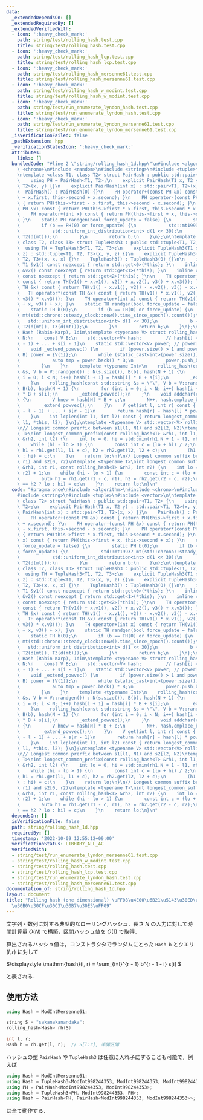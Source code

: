 ```yaml
---
data:
  _extendedDependsOn: []
  _extendedRequiredBy: []
  _extendedVerifiedWith:
  - icon: ':heavy_check_mark:'
    path: string/test/rolling_hash.test.cpp
    title: string/test/rolling_hash.test.cpp
  - icon: ':heavy_check_mark:'
    path: string/test/rolling_hash_lcp.test.cpp
    title: string/test/rolling_hash_lcp.test.cpp
  - icon: ':heavy_check_mark:'
    path: string/test/rolling_hash_mersenne61.test.cpp
    title: string/test/rolling_hash_mersenne61.test.cpp
  - icon: ':heavy_check_mark:'
    path: string/test/rolling_hash_w_modint.test.cpp
    title: string/test/rolling_hash_w_modint.test.cpp
  - icon: ':heavy_check_mark:'
    path: string/test/run_enumerate_lyndon_hash.test.cpp
    title: string/test/run_enumerate_lyndon_hash.test.cpp
  - icon: ':heavy_check_mark:'
    path: string/test/run_enumerate_lyndon_mersenne61.test.cpp
    title: string/test/run_enumerate_lyndon_mersenne61.test.cpp
  _isVerificationFailed: false
  _pathExtension: hpp
  _verificationStatusIcon: ':heavy_check_mark:'
  attributes:
    links: []
  bundledCode: "#line 2 \"string/rolling_hash_1d.hpp\"\n#include <algorithm>\n#include\
    \ <chrono>\n#include <random>\n#include <string>\n#include <tuple>\n#include <vector>\n\
    \ntemplate <class T1, class T2> struct PairHash : public std::pair<T1, T2> {\n\
    \    using PH = PairHash<T1, T2>;\n    explicit PairHash(T1 x, T2 y) : std::pair<T1,\
    \ T2>(x, y) {}\n    explicit PairHash(int x) : std::pair<T1, T2>(x, x) {}\n  \
    \  PairHash() : PairHash(0) {}\n    PH operator+(const PH &x) const { return PH(this->first\
    \ + x.first, this->second + x.second); }\n    PH operator-(const PH &x) const\
    \ { return PH(this->first - x.first, this->second - x.second); }\n    PH operator*(const\
    \ PH &x) const { return PH(this->first * x.first, this->second * x.second); }\n\
    \    PH operator+(int x) const { return PH(this->first + x, this->second + x);\
    \ }\n    static PH randgen(bool force_update = false) {\n        static PH b(0);\n\
    \        if (b == PH(0) or force_update) {\n            std::mt19937 mt(std::chrono::steady_clock::now().time_since_epoch().count());\n\
    \            std::uniform_int_distribution<int> d(1 << 30);\n            b = PH(T1(d(mt)),\
    \ T2(d(mt)));\n        }\n        return b;\n    }\n};\n\ntemplate <class T1,\
    \ class T2, class T3> struct TupleHash3 : public std::tuple<T1, T2, T3> {\n  \
    \  using TH = TupleHash3<T1, T2, T3>;\n    explicit TupleHash3(T1 x, T2 y, T3\
    \ z) : std::tuple<T1, T2, T3>(x, y, z) {}\n    explicit TupleHash3(int x) : std::tuple<T1,\
    \ T2, T3>(x, x, x) {}\n    TupleHash3() : TupleHash3(0) {}\n\n    inline const\
    \ T1 &v1() const noexcept { return std::get<0>(*this); }\n    inline const T2\
    \ &v2() const noexcept { return std::get<1>(*this); }\n    inline const T3 &v3()\
    \ const noexcept { return std::get<2>(*this); }\n\n    TH operator+(const TH &x)\
    \ const { return TH(v1() + x.v1(), v2() + x.v2(), v3() + x.v3()); }\n    TH operator-(const\
    \ TH &x) const { return TH(v1() - x.v1(), v2() - x.v2(), v3() - x.v3()); }\n \
    \   TH operator*(const TH &x) const { return TH(v1() * x.v1(), v2() * x.v2(),\
    \ v3() * x.v3()); }\n    TH operator+(int x) const { return TH(v1() + x, v2()\
    \ + x, v3() + x); }\n    static TH randgen(bool force_update = false) {\n    \
    \    static TH b(0);\n        if (b == TH(0) or force_update) {\n            std::mt19937\
    \ mt(std::chrono::steady_clock::now().time_since_epoch().count());\n         \
    \   std::uniform_int_distribution<int> d(1 << 30);\n            b = TH(T1(d(mt)),\
    \ T2(d(mt)), T3(d(mt)));\n        }\n        return b;\n    }\n};\n\n// Rolling\
    \ Hash (Rabin-Karp), 1dim\ntemplate <typename V> struct rolling_hash {\n    int\
    \ N;\n    const V B;\n    std::vector<V> hash;         // hash[i] = s[0] * B^(i\
    \ - 1) + ... + s[i - 1]\n    static std::vector<V> power; // power[i] = B^i\n\
    \    void _extend_powvec() {\n        if (power.size() > 1 and power.at(1) !=\
    \ B) power = {V(1)};\n        while (static_cast<int>(power.size()) <= N) {\n\
    \            auto tmp = power.back() * B;\n            power.push_back(tmp);\n\
    \        }\n    }\n    template <typename Int>\n    rolling_hash(const std::vector<Int>\
    \ &s, V b = V::randgen()) : N(s.size()), B(b), hash(N + 1) {\n        for (int\
    \ i = 0; i < N; i++) hash[i + 1] = hash[i] * B + s[i];\n        _extend_powvec();\n\
    \    }\n    rolling_hash(const std::string &s = \"\", V b = V::randgen()) : N(s.size()),\
    \ B(b), hash(N + 1) {\n        for (int i = 0; i < N; i++) hash[i + 1] = hash[i]\
    \ * B + s[i];\n        _extend_powvec();\n    }\n    void addchar(const char &c)\
    \ {\n        V hnew = hash[N] * B + c;\n        N++, hash.emplace_back(hnew);\n\
    \        _extend_powvec();\n    }\n    V get(int l, int r) const { // s[l] * B^(r\
    \ - l - 1) + ... + s[r - 1]\n        return hash[r] - hash[l] * power[r - l];\n\
    \    }\n    int lcplen(int l1, int l2) const { return longest_common_prefix(*this,\
    \ l1, *this, l2); }\n};\ntemplate <typename V> std::vector<V> rolling_hash<V>::power{V(1)};\n\
    \n// Longest common prerfix between s1[l1, N1) and s2[l2, N2)\ntemplate <typename\
    \ T>\nint longest_common_prefix(const rolling_hash<T> &rh1, int l1, const rolling_hash<T>\
    \ &rh2, int l2) {\n    int lo = 0, hi = std::min(rh1.N + 1 - l1, rh2.N + 1 - l2);\n\
    \    while (hi - lo > 1) {\n        const int c = (lo + hi) / 2;\n        auto\
    \ h1 = rh1.get(l1, l1 + c), h2 = rh2.get(l2, l2 + c);\n        (h1 == h2 ? lo\
    \ : hi) = c;\n    }\n    return lo;\n}\n// Longest common suffix between s1[0,\
    \ r1) and s2[0, r2)\ntemplate <typename T>\nint longest_common_suffix(const rolling_hash<T>\
    \ &rh1, int r1, const rolling_hash<T> &rh2, int r2) {\n    int lo = 0, hi = std::min(r1,\
    \ r2) + 1;\n    while (hi - lo > 1) {\n        const int c = (lo + hi) / 2;\n\
    \        auto h1 = rh1.get(r1 - c, r1), h2 = rh2.get(r2 - c, r2);\n        (h1\
    \ == h2 ? lo : hi) = c;\n    }\n    return lo;\n}\n"
  code: "#pragma once\n#include <algorithm>\n#include <chrono>\n#include <random>\n\
    #include <string>\n#include <tuple>\n#include <vector>\n\ntemplate <class T1,\
    \ class T2> struct PairHash : public std::pair<T1, T2> {\n    using PH = PairHash<T1,\
    \ T2>;\n    explicit PairHash(T1 x, T2 y) : std::pair<T1, T2>(x, y) {}\n    explicit\
    \ PairHash(int x) : std::pair<T1, T2>(x, x) {}\n    PairHash() : PairHash(0) {}\n\
    \    PH operator+(const PH &x) const { return PH(this->first + x.first, this->second\
    \ + x.second); }\n    PH operator-(const PH &x) const { return PH(this->first\
    \ - x.first, this->second - x.second); }\n    PH operator*(const PH &x) const\
    \ { return PH(this->first * x.first, this->second * x.second); }\n    PH operator+(int\
    \ x) const { return PH(this->first + x, this->second + x); }\n    static PH randgen(bool\
    \ force_update = false) {\n        static PH b(0);\n        if (b == PH(0) or\
    \ force_update) {\n            std::mt19937 mt(std::chrono::steady_clock::now().time_since_epoch().count());\n\
    \            std::uniform_int_distribution<int> d(1 << 30);\n            b = PH(T1(d(mt)),\
    \ T2(d(mt)));\n        }\n        return b;\n    }\n};\n\ntemplate <class T1,\
    \ class T2, class T3> struct TupleHash3 : public std::tuple<T1, T2, T3> {\n  \
    \  using TH = TupleHash3<T1, T2, T3>;\n    explicit TupleHash3(T1 x, T2 y, T3\
    \ z) : std::tuple<T1, T2, T3>(x, y, z) {}\n    explicit TupleHash3(int x) : std::tuple<T1,\
    \ T2, T3>(x, x, x) {}\n    TupleHash3() : TupleHash3(0) {}\n\n    inline const\
    \ T1 &v1() const noexcept { return std::get<0>(*this); }\n    inline const T2\
    \ &v2() const noexcept { return std::get<1>(*this); }\n    inline const T3 &v3()\
    \ const noexcept { return std::get<2>(*this); }\n\n    TH operator+(const TH &x)\
    \ const { return TH(v1() + x.v1(), v2() + x.v2(), v3() + x.v3()); }\n    TH operator-(const\
    \ TH &x) const { return TH(v1() - x.v1(), v2() - x.v2(), v3() - x.v3()); }\n \
    \   TH operator*(const TH &x) const { return TH(v1() * x.v1(), v2() * x.v2(),\
    \ v3() * x.v3()); }\n    TH operator+(int x) const { return TH(v1() + x, v2()\
    \ + x, v3() + x); }\n    static TH randgen(bool force_update = false) {\n    \
    \    static TH b(0);\n        if (b == TH(0) or force_update) {\n            std::mt19937\
    \ mt(std::chrono::steady_clock::now().time_since_epoch().count());\n         \
    \   std::uniform_int_distribution<int> d(1 << 30);\n            b = TH(T1(d(mt)),\
    \ T2(d(mt)), T3(d(mt)));\n        }\n        return b;\n    }\n};\n\n// Rolling\
    \ Hash (Rabin-Karp), 1dim\ntemplate <typename V> struct rolling_hash {\n    int\
    \ N;\n    const V B;\n    std::vector<V> hash;         // hash[i] = s[0] * B^(i\
    \ - 1) + ... + s[i - 1]\n    static std::vector<V> power; // power[i] = B^i\n\
    \    void _extend_powvec() {\n        if (power.size() > 1 and power.at(1) !=\
    \ B) power = {V(1)};\n        while (static_cast<int>(power.size()) <= N) {\n\
    \            auto tmp = power.back() * B;\n            power.push_back(tmp);\n\
    \        }\n    }\n    template <typename Int>\n    rolling_hash(const std::vector<Int>\
    \ &s, V b = V::randgen()) : N(s.size()), B(b), hash(N + 1) {\n        for (int\
    \ i = 0; i < N; i++) hash[i + 1] = hash[i] * B + s[i];\n        _extend_powvec();\n\
    \    }\n    rolling_hash(const std::string &s = \"\", V b = V::randgen()) : N(s.size()),\
    \ B(b), hash(N + 1) {\n        for (int i = 0; i < N; i++) hash[i + 1] = hash[i]\
    \ * B + s[i];\n        _extend_powvec();\n    }\n    void addchar(const char &c)\
    \ {\n        V hnew = hash[N] * B + c;\n        N++, hash.emplace_back(hnew);\n\
    \        _extend_powvec();\n    }\n    V get(int l, int r) const { // s[l] * B^(r\
    \ - l - 1) + ... + s[r - 1]\n        return hash[r] - hash[l] * power[r - l];\n\
    \    }\n    int lcplen(int l1, int l2) const { return longest_common_prefix(*this,\
    \ l1, *this, l2); }\n};\ntemplate <typename V> std::vector<V> rolling_hash<V>::power{V(1)};\n\
    \n// Longest common prerfix between s1[l1, N1) and s2[l2, N2)\ntemplate <typename\
    \ T>\nint longest_common_prefix(const rolling_hash<T> &rh1, int l1, const rolling_hash<T>\
    \ &rh2, int l2) {\n    int lo = 0, hi = std::min(rh1.N + 1 - l1, rh2.N + 1 - l2);\n\
    \    while (hi - lo > 1) {\n        const int c = (lo + hi) / 2;\n        auto\
    \ h1 = rh1.get(l1, l1 + c), h2 = rh2.get(l2, l2 + c);\n        (h1 == h2 ? lo\
    \ : hi) = c;\n    }\n    return lo;\n}\n// Longest common suffix between s1[0,\
    \ r1) and s2[0, r2)\ntemplate <typename T>\nint longest_common_suffix(const rolling_hash<T>\
    \ &rh1, int r1, const rolling_hash<T> &rh2, int r2) {\n    int lo = 0, hi = std::min(r1,\
    \ r2) + 1;\n    while (hi - lo > 1) {\n        const int c = (lo + hi) / 2;\n\
    \        auto h1 = rh1.get(r1 - c, r1), h2 = rh2.get(r2 - c, r2);\n        (h1\
    \ == h2 ? lo : hi) = c;\n    }\n    return lo;\n}\n"
  dependsOn: []
  isVerificationFile: false
  path: string/rolling_hash_1d.hpp
  requiredBy: []
  timestamp: '2022-10-09 12:55:12+09:00'
  verificationStatus: LIBRARY_ALL_AC
  verifiedWith:
  - string/test/run_enumerate_lyndon_mersenne61.test.cpp
  - string/test/rolling_hash_w_modint.test.cpp
  - string/test/rolling_hash.test.cpp
  - string/test/rolling_hash_lcp.test.cpp
  - string/test/run_enumerate_lyndon_hash.test.cpp
  - string/test/rolling_hash_mersenne61.test.cpp
documentation_of: string/rolling_hash_1d.hpp
layout: document
title: "Rolling hash (one dimensional) \uFF08\u4E00\u6B21\u5143\u30ED\u30FC\u30EA\u30F3\
  \u30B0\u30CF\u30C3\u30B7\u30E5\uFF09"
---
```


文字列・数列に対する典型的なローリングハッシュ．長さ $N$ の入力に対して時間計算量 $O(N)$ で構築，区間ハッシュ値を $O(1)$ で取得．

算出されるハッシュ値は，コンストラクタでランダムにとった `Hash b` とクエリ $(l, r)$ に対して

$\displaystyle
\mathrm{hash}(l, r) = \sum\_{i=l}^{r - 1} b^{r - 1 - i} s[i]
$

と表される．

## 使用方法

```cpp
using Hash = ModIntMersenne61;

string S = "sakanakanandaka";
rolling_hash<Hash> rh(S)

int l, r;
Hash h = rh.get(l, r);  // S[l:r], 半開区間
```

ハッシュの型 `PairHash` や `TupleHash3` は任意に入れ子にすることも可能で，例えば

```cpp
using Hash = ModIntMersenne61;
using Hash = TupleHash3<ModInt998244353, ModInt998244353, ModInt998244353>;
using PH = PairHash<ModInt998244353, ModInt998244353>;
using Hash = TupleHash3<PH, ModInt998244353, PH>;
using Hash = PairHash<PH, PairHash<ModInt998244353, ModInt998244353>>;
```

は全て動作する．
